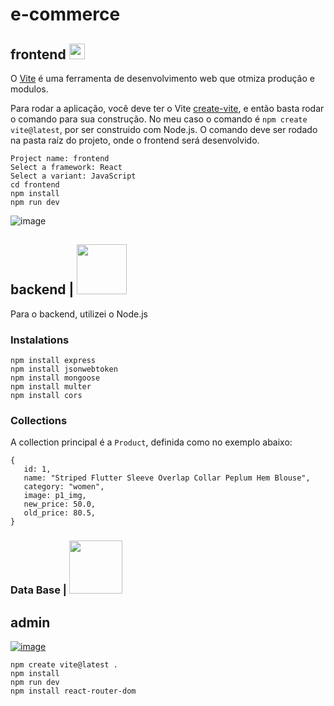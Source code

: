 # e-commerce

## frontend <a href="https://vite.dev/"><img src="https://vitejs.dev/logo.svg" width="25"></img></a>
O [Vite](https://vite.dev/) é uma ferramenta de desenvolvimento web que otmiza produção e modulos.

Para rodar a aplicação, você deve ter o Vite [create-vite](https://github.com/vitejs/vite/tree/main/packages/create-vite), e então basta rodar o comando para sua construção. No meu caso o comando é `npm create vite@latest`, por ser construido com Node.js. O comando deve ser rodado na pasta raíz do projeto, onde o frontend será desenvolvido.
    
    Project name: frontend
    Select a framework: React
    Select a variant: JavaScript
    cd frontend
    npm install 
    npm run dev

![image](https://github.com/user-attachments/assets/cd4b4157-9b25-440f-a0b6-fc16c46f80a3)


## backend | <a href="https://nodejs.org/"><img src="https://nodejs.org/static/logos/nodejsLight.svg" width="80"></img></a> 
 Para o backend, utilizei o Node.js
 
 ### Instalations
 
    npm install express
    npm install jsonwebtoken
    npm install mongoose
    npm install multer
    npm install cors
    
 ### Collections
 A collection principal é a `Product`, definida como no exemplo abaixo:
 ```
{
    id: 1,
    name: "Striped Flutter Sleeve Overlap Collar Peplum Hem Blouse",
    category: "women",
    image: p1_img,
    new_price: 50.0,
    old_price: 80.5,
}
```


 ### Data Base | <a href="https://www.mongodb.com/"><img src="https://webimages.mongodb.com/_com_assets/cms/kuyjf3vea2hg34taa-horizontal_default_slate_blue.svg" width="85"></img></a>

    
                      
## admin
[![image](https://vitejs.dev/logo.svg)](https://vitejs.dev/)

    npm create vite@latest .
    npm install
    npm run dev
    npm install react-router-dom

